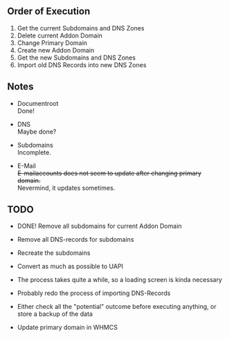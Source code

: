## Order of Execution

1. Get the current Subdomains and DNS Zones
2. Delete current Addon Domain
3. Change Primary Domain
4. Create new Addon Domain
5. Get the new Subdomains and DNS Zones
6. Import old DNS Records into new DNS Zones

## Notes

- Documentroot<br>
Done!

- DNS<br>
Maybe done?

- Subdomains<br>
Incomplete.

- E-Mail<br>
~~E-mailaccounts does not seem to update after changing primary domain.~~<br>
Nevermind, it updates sometimes.

## TODO

- DONE! Remove all subdomains for current Addon Domain
- Remove all DNS-records for subdomains
- Recreate the subdomains
  
- Convert as much as possible to UAPI
- The process takes quite a while, so a loading screen is kinda necessary
- Probably redo the process of importing DNS-Records
- Either check all the "potential" outcome before executing anything, or store a backup of the data
- Update primary domain in WHMCS
